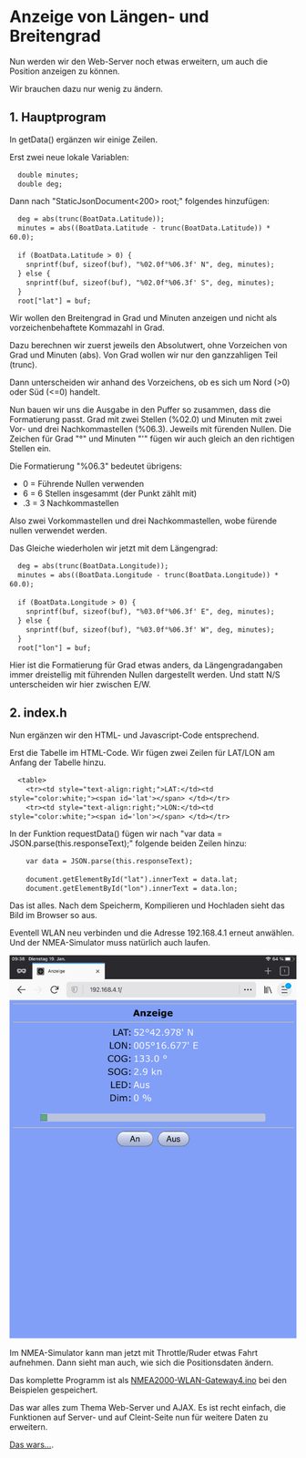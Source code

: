 # Anzeige von Längen- und Breitengrad

Nun werden wir den Web-Server noch etwas erweitern, um auch die Position anzeigen zu können.

Wir brauchen dazu nur wenig zu ändern.

## 1. Hauptprogram

In getData() ergänzen wir einige Zeilen.

Erst zwei neue lokale Variablen:

```
  double minutes;
  double deg;
```
Dann nach "StaticJsonDocument<200> root;" folgendes hinzufügen:

```
  deg = abs(trunc(BoatData.Latitude));
  minutes = abs((BoatData.Latitude - trunc(BoatData.Latitude)) * 60.0);

  if (BoatData.Latitude > 0) {
    snprintf(buf, sizeof(buf), "%02.0f°%06.3f' N", deg, minutes);
  } else {
    snprintf(buf, sizeof(buf), "%02.0f°%06.3f' S", deg, minutes);
  }
  root["lat"] = buf;
```

Wir wollen den Breitengrad in Grad und Minuten anzeigen und nicht als vorzeichenbehaftete Kommazahl in Grad.

Dazu berechnen wir zuerst jeweils den Absolutwert, ohne Vorzeichen von Grad und Minuten (abs). Von Grad wollen wir nur den ganzzahligen Teil (trunc).

Dann unterscheiden wir anhand des Vorzeichens, ob es sich um Nord (>0) oder Süd (<=0) handelt.

Nun bauen wir uns die Ausgabe in den Puffer so zusammen, dass die Formatierung passt. Grad mit zwei Stellen (%02.0) und Minuten mit zwei Vor- und drei Nachkommastellen (%06.3). Jeweils mit fürenden Nullen. Die Zeichen für Grad "°" und Minuten "'" fügen wir auch gleich an den richtigen Stellen ein.

Die Formatierung "%06.3" bedeutet übrigens:
- 0 = Führende Nullen verwenden
- 6 = 6 Stellen insgesammt (der Punkt zählt mit)
- .3 = 3 Nachkommastellen

Also zwei Vorkommastellen und drei Nachkommastellen, wobe fürende nullen verwendet werden.

Das Gleiche wiederholen wir jetzt mit dem Längengrad:
```
  deg = abs(trunc(BoatData.Longitude));
  minutes = abs((BoatData.Longitude - trunc(BoatData.Longitude)) * 60.0);

  if (BoatData.Longitude > 0) {
    snprintf(buf, sizeof(buf), "%03.0f°%06.3f' E", deg, minutes);
  } else {
    snprintf(buf, sizeof(buf), "%03.0f°%06.3f' W", deg, minutes);
  }
  root["lon"] = buf;
```
Hier ist die Formatierung für Grad etwas anders, da Längengradangaben immer dreistellig mit führenden Nullen dargestellt werden. Und statt N/S unterscheiden wir hier zwischen E/W.

## 2. index.h
Nun ergänzen wir den HTML- und Javascript-Code entsprechend.

Erst die Tabelle im HTML-Code. Wir fügen zwei Zeilen für LAT/LON am Anfang der Tabelle hinzu.

```
  <table>
    <tr><td style="text-align:right;">LAT:</td><td style="color:white;"><span id='lat'></span> </td></tr>
    <tr><td style="text-align:right;">LON:</td><td style="color:white;"><span id='lon'></span> </td></tr>
```
    
In der Funktion requestData() fügen wir nach "var data = JSON.parse(this.responseText);" folgende beiden Zeilen hinzu:

```
    var data = JSON.parse(this.responseText);

    document.getElementById("lat").innerText = data.lat;
    document.getElementById("lon").innerText = data.lon;
```

Das ist alles. Nach dem Speicherm, Kompilieren und Hochladen sieht das Bild im Browser so aus.

Eventell WLAN neu verbinden und die Adresse 192.168.4.1 erneut anwählen. Und der NMEA-Simulator muss natürlich auch laufen.

![Web](https://github.com/AK-Homberger/NMEA2000-Workshop/blob/main/Bilder/Web-Server2.PNG)

Im NMEA-Simulator kann man jetzt mit Throttle/Ruder etwas Fahrt aufnehmen. Dann sieht man auch, wie sich die Positionsdaten ändern.

Das komplette Programm ist als [NMEA2000-WLAN-Gateway4.ino](https://github.com/AK-Homberger/NMEA2000-Workshop/blob/main/Software/NMEA2000-WLAN-Gateway4/NMEA2000-WLAN-Gateway4.ino) bei den Beispielen gespeichert.


Das war alles zum Thema Web-Server und AJAX. Es ist recht einfach, die Funktionen auf Server- und auf Cleint-Seite nun für weitere Daten zu erweitern.

[Das wars...](https://github.com/AK-Homberger/NMEA2000-Workshop/blob/main/Docs/Ende.md).

